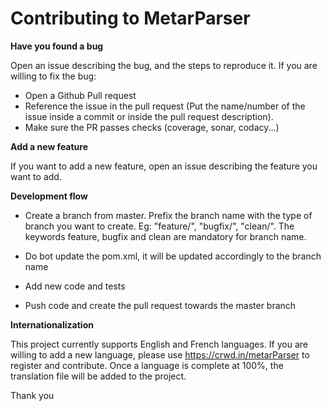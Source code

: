 # Contributing to MetarParser


**Have you found a bug**

Open an issue describing the bug, and the steps to reproduce it.
If you are willing to fix the bug:

*  Open a Github Pull request 
*  Reference the issue in the pull request (Put the name/number of the issue inside a commit or inside the pull request description).
*  Make sure the PR passes checks (coverage, sonar, codacy...)

**Add a new feature**

If you want to add a new feature, open an issue describing the feature you want to add.

**Development flow**

*   Create a branch from master. Prefix the branch name with the type of branch you want to create. Eg: "feature/", "bugfix/", "clean/".
The keywords feature, bugfix and clean are mandatory for branch name.

*   Do bot update the pom.xml, it will be updated accordingly to the branch name

*   Add new code and tests

*   Push code and create the pull request towards the master branch

**Internationalization**

This project currently supports English and French languages. 
If you are willing to add a new language, please use https://crwd.in/metarParser to register and contribute. 
Once a language is complete at 100%, the translation file will be added to the project.

Thank you
